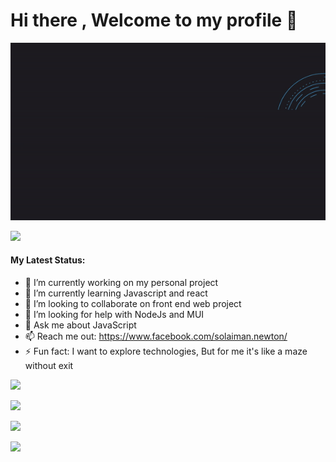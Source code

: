 # Hi there , Welcome to my profile  👋

![Md.Solaiman](/assets/bannerImage/banner.gif "San Juan Mountains")

![](http://github-profile-summary-cards.vercel.app/api/cards/profile-details?username=Solaiman366882&theme=github)



#### My Latest Status:

- 🔭 I’m currently working on my personal project
- 🌱 I’m currently learning Javascript and react
- 👯 I’m looking to collaborate on front end web project
- 🤔 I’m looking for help with NodeJs and MUI
- 💬 Ask me about JavaScript 
- 📫 Reach me out: <https://www.facebook.com/solaiman.newton/>
- ⚡ Fun fact: I want to explore technologies, But for me it's like a maze without exit


![](http://github-profile-summary-cards.vercel.app/api/cards/repos-per-language?username=Solaiman366882&theme=github)

![](http://github-profile-summary-cards.vercel.app/api/cards/most-commit-language?username=Solaiman366882&theme=github)

![](http://github-profile-summary-cards.vercel.app/api/cards/stats?username=Solaiman366882&theme=github)

![](http://github-profile-summary-cards.vercel.app/api/cards/productive-time?username=Solaiman366882&theme=github&utcOffset=8)